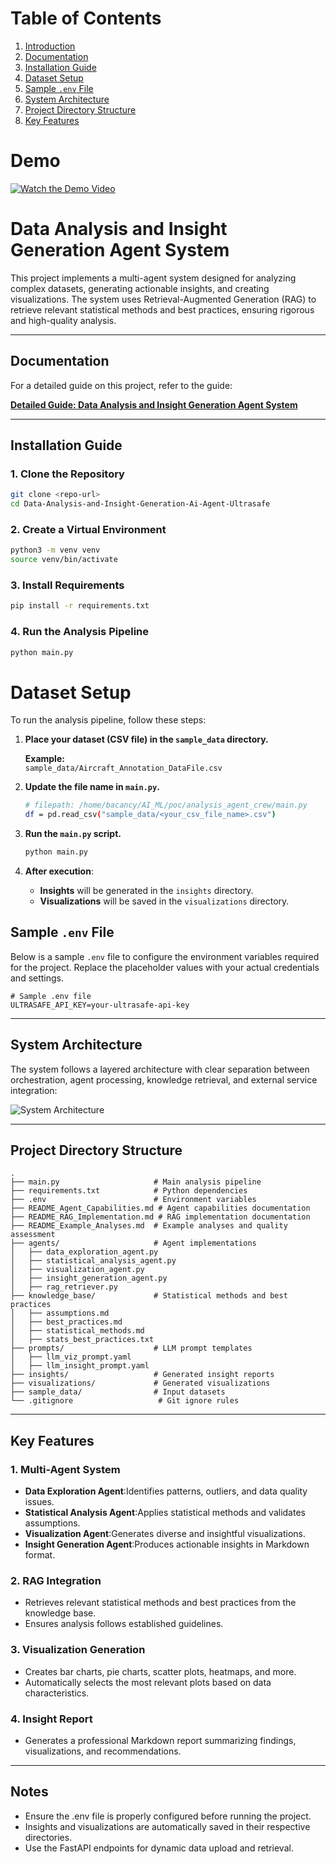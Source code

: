 # Table of Contents

1. [Introduction](#data-processing-and-visualization-rag-chatbot)
2. [Documentation](#documentation)
3. [Installation Guide](#installation-guide)
4. [Dataset Setup](#dataset-setup)
5. [Sample `.env` File](#sample-env-file)
6. [System Architecture](#system-architecture)
7. [Project Directory Structure](#project-directory-structure)
8. [Key Features](#key-features)

   
# Demo 

[![Watch the Demo Video](https://img.youtube.com/vi/EPO4Zj9Q9nA/0.jpg)](https://www.youtube.com/watch?v=EPO4Zj9Q9nA)



# Data Analysis and Insight Generation Agent System

This project implements a multi-agent system designed for analyzing complex datasets, generating actionable insights, and creating visualizations. The system uses Retrieval-Augmented Generation (RAG) to retrieve relevant statistical methods and best practices, ensuring rigorous and high-quality analysis.

---

## Documentation

For a detailed guide on this project, refer to the guide:

**[Detailed Guide: Data Analysis and Insight Generation Agent System](https://deepwiki.com/akshar1277/Data-Analysis-and-Insight-Generation-Ai-Agent-Ultrasafe/2-system-architecture)**

---


## Installation Guide

### 1. **Clone the Repository**
```bash
git clone <repo-url>
cd Data-Analysis-and-Insight-Generation-Ai-Agent-Ultrasafe
```

### 2. **Create a Virtual Environment**
```bash
python3 -m venv venv
source venv/bin/activate
```

### 3. **Install Requirements**
```bash
pip install -r requirements.txt
```

### 4. **Run the Analysis Pipeline**
```bash
python main.py
```

# Dataset Setup

To run the analysis pipeline, follow these steps:

1. **Place your dataset (CSV file) in the `sample_data` directory.**

   **Example:**  
   `sample_data/Aircraft_Annotation_DataFile.csv`

2. **Update the file name in `main.py`.**

    ```bash
    # filepath: /home/bacancy/AI_ML/poc/analysis_agent_crew/main.py
    df = pd.read_csv("sample_data/<your_csv_file_name>.csv")
    ```

3. **Run the `main.py` script.**
    ```bash
    python main.py
    ```
4. **After execution**:

    - **Insights** will be generated in the `insights` directory.  
    - **Visualizations** will be saved in the `visualizations` directory.



## Sample `.env` File

Below is a sample `.env` file to configure the environment variables required for the project. Replace the placeholder values with your actual credentials and settings.

```properties
# Sample .env file
ULTRASAFE_API_KEY=your-ultrasafe-api-key
```


---

## System Architecture

The system follows a layered architecture with clear separation between orchestration, agent processing, knowledge retrieval, and external service integration:

![System Architecture](https://drive.google.com/uc?export=view&id=1aAhgbAakM-c2x3U0B06yZxDbXDJkK8el)

---


## Project Directory Structure

```
.
├── main.py                     # Main analysis pipeline
├── requirements.txt            # Python dependencies
├── .env                        # Environment variables
├── README_Agent_Capabilities.md # Agent capabilities documentation
├── README_RAG_Implementation.md # RAG implementation documentation
├── README_Example_Analyses.md  # Example analyses and quality assessment
├── agents/                     # Agent implementations
│   ├── data_exploration_agent.py
│   ├── statistical_analysis_agent.py
│   ├── visualization_agent.py
│   ├── insight_generation_agent.py
│   ├── rag_retriever.py
├── knowledge_base/             # Statistical methods and best practices
│   ├── assumptions.md
│   ├── best_practices.md
│   ├── statistical_methods.md
│   ├── stats_best_practices.txt
├── prompts/                    # LLM prompt templates
│   ├── llm_viz_prompt.yaml
│   ├── llm_insight_prompt.yaml
├── insights/                   # Generated insight reports
├── visualizations/             # Generated visualizations
├── sample_data/                # Input datasets
└── .gitignore                   # Git ignore rules
```

---

## Key Features

### 1. **Multi-Agent System**
- **Data Exploration Agent**:Identifies patterns, outliers, and data quality issues.
- **Statistical Analysis Agent**:Applies statistical methods and validates assumptions.
- **Visualization Agent**:Generates diverse and insightful visualizations.
- **Insight Generation Agent**:Produces actionable insights in Markdown format.


### 2. **RAG Integration**
- Retrieves relevant statistical methods and best practices from the knowledge base.
- Ensures analysis follows established guidelines.


### 3. **Visualization Generation**
- Creates bar charts, pie charts, scatter plots, heatmaps, and more.
- Automatically selects the most relevant plots based on data characteristics.



### 4. **Insight Report**
- Generates a professional Markdown report summarizing findings, visualizations, and recommendations.

---



## Notes

- Ensure the .env file is properly configured before running the project.
- Insights and visualizations are automatically saved in their respective directories.
- Use the FastAPI endpoints for dynamic data upload and retrieval.